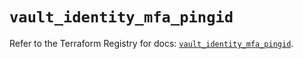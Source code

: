 # `vault_identity_mfa_pingid`

Refer to the Terraform Registry for docs: [`vault_identity_mfa_pingid`](https://registry.terraform.io/providers/hashicorp/vault/5.0.0/docs/resources/identity_mfa_pingid).
